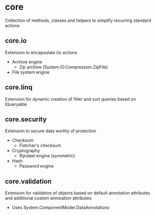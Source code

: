 # core
Collection of methods, classes and helpers to simplify recurring standard actions

## core.io
Extension to encapsulate i/o actions

* Archive engine
    * Zip archive (System.IO.Compression.ZipFile)
* File system engine
	
## core.linq
Extension for dynamic creation of filter and sort queries based on IQueryable

## core.security
Extension to secure data worthy of protection

* Checksum
	* Fletcher's checksum
* Cryptography
	* Rijndael engine (symmetric)
* Hash
	* Password engine

## core.validation
Extension for validation of objects based on default annotation attributes and additional custom annotation attributes

* Uses System.ComponentModel.DataAnnotations